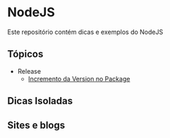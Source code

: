 # NodeJS

Este repositório contém dicas e exemplos do NodeJS

## Tópicos

* Release
  * [Incremento da Version no Package](http://stackoverflow.com/questions/13059991/update-package-json-version-automatically)

## Dicas Isoladas

## Sites e blogs
